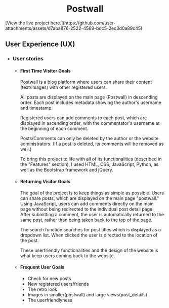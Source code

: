 <h1 align="center">Postwall</h1>
[View the live project here.](https://github.com/user-attachments/assets/d7aba876-2522-4569-bdc5-2ec3d0a89c45)


## User Experience (UX)

-   ### User stories

    -   #### First Time Visitor Goals

        Postwall is a blog platform where users can share their content (text/images) with other registered users. 

        All posts are displayed on the main page (Postwall) in descending order. Each post includes metadata showing the author's username and timestamp.

        Registered users can add comments to each post, which are displayed in ascending order, with the commentator's username at the beginning of each comment.

        Posts/Comments can only be deleted by the author or the website administrators. (If a post is deleted, its comments will be removed as well.)

        To bring this project to life with all of its functionalities (described in the "Features" section), I used HTML, CSS, JavaScript, Python, as well as the Bootstrap framework and jQuery.

    -   #### Returning Visitor Goals

        The goal of the project is to keep things as simple as possible. Users can share posts, which are displayed on the main page "postwall." Using JavaScript, users can add   comments directly on the main page without being redirected to the individual post detail page. After submitting a comment, the user is automatically returned to the same post, rather than being taken back to the top of the page.

        The search function searches for post titles which is displayed as a dropdown list. When clicked the user is directed to the location of the post. 

        These userfriendly functionalities and the design of the website is what keep users coming back to the website. 


    -   #### Frequent User Goals

        * Check for new posts
        * New registered users/friends
        * The retro look
        * Images in smaller(postwall) and large views(post_details)
        * The userfriendlyness
